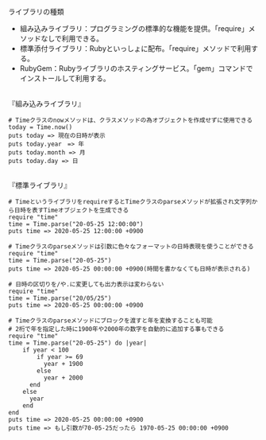 ライブラリの種類<br>
- 組み込みライブラリ：プログラミングの標準的な機能を提供。「require」メソッドなしで利用できる。
- 標準添付ライブラリ：Rubyといっしょに配布。「require」メソッドで利用する。
- RubyGem：Rubyライブラリのホスティングサービス。「gem」コマンドでインストールして利用する。

<br>
『組み込みライブラリ』<br>

```
# Timeクラスのnowメソッドは、クラスメソッドの為オブジェクトを作成せずに使用できる
today = Time.now()
puts today => 現在の日時が表示
puts today.year　=> 年
puts today.month => 月
puts today.day => 日
```

<br>
『標準ライブラリ』<br>

```
# TimeというライブラリをrequireするとTimeクラスのparseメソッドが拡張され文字列から日時を表すTimeオブジェクトを生成できる
require "time"
time = Time.parse("20-05-25 12:00:00")
puts time => 2020-05-25 12:00:00 +0900

# Timeクラスのparseメソッドは引数に色々なフォーマットの日時表現を使うことができる
require "time"
time = Time.parse("20-05-25")
puts time => 2020-05-25 00:00:00 +0900(時間を書かなくても日時が表示される)

# 日時の区切りを/や.に変更しても出力表示は変わらない
require "time"
time = Time.parse("20/05/25")
puts time => 2020-05-25 00:00:00 +0900

# Timeクラスのparseメソッドにブロックを渡すと年を変換することも可能
# 2桁で年を指定した時に1900年や2000年の数字を自動的に追加する事もできる
require "time"
time = Time.parse("20-05-25") do |year|
    if year < 100
        if year >= 69
          year + 1900
        else
          year + 2000
      end
    else
      year
    end
end
puts time => 2020-05-25 00:00:00 +0900
puts time => もし引数が70-05-25だったら 1970-05-25 00:00:00 +0900
```